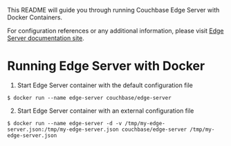 
This README will guide you through running Couchbase Edge Server with Docker Containers.

For configuration references or any additional information, please visit [Edge Server documentation site](https://docs.couchbase.com/edge-server/current/index.html).

# Running Edge Server with Docker

1. Start Edge Server container with the default configuration file
```
$ docker run --name edge-server couchbase/edge-server
```

2. Start Edge Server container with an external configuration file
```
$ docker run --name edge-server -d -v /tmp/my-edge-server.json:/tmp/my-edge-server.json couchbase/edge-server /tmp/my-edge-server.json
```
